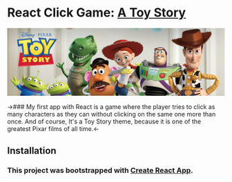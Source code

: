 # React Click Game: [A Toy Story](https://awilliams62090.github.io/clicky-game/)
![Toy Story](./public/assets/images/toystory.webp)

 ->### My first app with React is a game where the player tries to click as many characters as they can without clicking on the same one more than once. And of course, It's a Toy Story theme, because it is one of the greatest Pixar films of all time.<-

## Installation 
### This project was bootstrapped with [Create React App](https://github.com/facebook/create-react-app).

